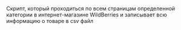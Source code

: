 Скрипт, который проходиться по всем страницам определенной категории в интернет-магазине WildBerries и записывает всю информацию о товаре в csv файл
